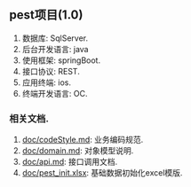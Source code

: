 ## pest项目(1.0)
1. 数据库: SqlServer.
1. 后台开发语言: java
1. 使用框架: springBoot.
1. 接口协议: REST.
1. 应用终端: ios.
1. 终端开发语言: OC.

### 相关文档.
1. [doc/codeStyle.md](doc/codeStyle.md): 业务编码规范.
1. [doc/domain.md](doc/domain.md): 对象模型说明.
1. [doc/api.md](doc/api.md): 接口调用文档.
1. [doc/pest_init.xlsx](doc/pest_init.xlsx): 基础数据初始化excel模版.



